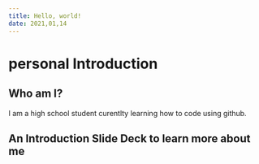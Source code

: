 ```yaml
---
title: Hello, world!
date: 2021,01,14
---
```


# personal Introduction

## Who am I?

I am a high school student curentlty learning how to code using github.

## An Introduction Slide Deck to learn more about me
